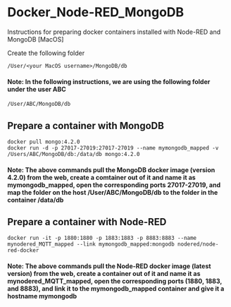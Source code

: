 # Docker_Node-RED_MongoDB
Instructions for preparing docker containers installed with Node-RED and MongoDB [MacOS]

Create the following folder

```
/User/<your MacOS username>/MongoDB/db
```

#### Note: In the following instructions, we are using the following folder under the user **ABC**

```
/User/ABC/MongoDB/db
```

## Prepare a container with MongoDB

```
docker pull mongo:4.2.0
docker run -d -p 27017-27019:27017-27019 --name mymongodb_mapped -v /Users/ABC/MongoDB/db:/data/db mongo:4.2.0
```
#### Note: The above commands pull the MongoDB docker image (version 4.2.0) from the web, create a comtainer out of it and name it as **mymongodb_mapped**, open the corresponding ports 27017-27019, and map the folder on the host **/User/ABC/MongoDB/db** to the folder in the container **/data/db**

## Prepare a container with Node-RED

```
docker run -it -p 1880:1880 -p 1883:1883 -p 8883:8883 --name mynodered_MQTT_mapped --link mymongodb_mapped:mongodb nodered/node-red-docker
```
#### Note: The above commands pull the Node-RED docker image (latest version) from the web, create a container out of it and name it as **mynodered_MQTT_mapped**, open the corresponding ports (1880, 1883, and 8883), and link it to the **mymongodb_mapped** container and give it a hostname **mymongodb**

